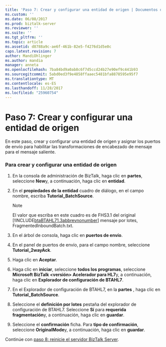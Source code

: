 ```yaml
---
title: 'Paso 7: Crear y configurar una entidad de origen | Documentos de Microsoft'
ms.custom: ''
ms.date: 06/08/2017
ms.prod: biztalk-server
ms.reviewer: ''
ms.suite: ''
ms.tgt_pltfrm: ''
ms.topic: article
ms.assetid: d8788a9c-ae6f-461b-82e5-f4276d1d5e0c
caps.latest.revision: 7
author: MandiOhlinger
ms.author: mandia
manager: anneta
ms.openlocfilehash: 7ba84bd9a0ab8c6f7d5ccd24b27e90ef9c441b93
ms.sourcegitcommit: 5abd0ed3f9e4858ffaaec5481bfa8878595e95f7
ms.translationtype: MT
ms.contentlocale: es-ES
ms.lasthandoff: 11/28/2017
ms.locfileid: "25960754"
---
```

# <a name="step-7-create-and-configure-a-source-party"></a>Paso 7: Crear y configurar una entidad de origen
En este paso, crear y configurar una entidad de origen y asignar los puertos de envío para habilitar las transformaciones de encabezado de mensaje para el mensaje saliente.  
  
### <a name="to-create-and-configure-a-source-party"></a>Para crear y configurar una entidad de origen  
  
1.  En la consola de administración de BizTalk, haga clic en **partes**, seleccione **New**y, a continuación, haga clic en **entidad**.  
  
2.  En el **propiedades de la entidad** cuadro de diálogo, en el campo nombre, escriba **Tutorial_BatchSource**.  
  
    > [!NOTE]
    >  El valor que escriba en este cuadro es de FHS3.1 del original [!INCLUDE[btaBTAHL71.3abbrevnonumber](../../includes/btabtahl71-3abbrevnonumber-md.md)] mensaje por lotes, FragmentedInboundBatch.txt.  
  
3.  En el árbol de consola, haga clic en **puertos de envío**.  
  
4.  En el panel de puertos de envío, para el campo nombre, seleccione **Tutorial_2wayAck**.  
  
5.  Haga clic en **Aceptar**.  
  
6.  Haga clic en **iniciar**, seleccione **todos los programas**, seleccione **Microsoft BizTalk \<versión\> Acelerador para HL7**y, a continuación, haga clic en **Explorador de configuración de BTAHL7**.  
  
7.  En el Explorador de configuración de BTAHL7, en la **partes** , haga clic en **Tutorial_BatchSource**.  
  
8.  Seleccione el **definición por lotes** pestaña del explorador de configuración de BTAHL7. Seleccione **Sí** para **requerida fragmentación**y, a continuación, haga clic en **guardar**.  
  
9. Seleccione el **confirmación** ficha. Para **tipo de confirmación**, seleccione **OriginalMode**y, a continuación, haga clic en **guardar**.  
  
 Continúe con [paso 8: reinicie el servidor BizTalk Server](../../adapters-and-accelerators/accelerator-hl7/step-8-restart-biztalk-server.md).